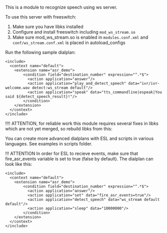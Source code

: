 This is a module to recognize speech using ws server. 

To use this server with freeswitch:

  1. Make sure you have libks installed
  1. Configure and install freeswitch including `mod_ws_stream.so`
  1. Make sure mod_ws_stream.so is enabled in `modules.conf.xml` and `conf/ws_stream.conf.xml` is placed in autoload_configs

Run the following sample dialplan:

```
<include>
  <context name="default">
    <extension name="asr_demo">
        <condition field="destination_number" expression="^.*$">
          <action application="answer"/>
          <action application="play_and_detect_speech" data="ivr/ivr-welcome.wav detect:ws_stream default"/>
          <action application="speak" data="tts_commandline|espeak|You said ${detect_speech_result}!"/>
        </condition>
    </extension>
  </context>
</include>
```

!!!! ATTENTION, for reliable work this module requires several fixes in libks which are not yet merged, so rebuild libks from this:

You can create more advanced dialplans with ESL and scripts in various languages. See examples in scripts folder.

!!! ATTENTION In order for ESL to recieve events, make sure that fire_asr_events variable is set to true (false by default).
The dialplan can look like this:

```
<include>
  <context name="default">
    <extension name="asr_demo">
        <condition field="destination_number" expression="^.*$">
          <action application="answer"/>
          <action application="set" data="fire_asr_events=true"/>
          <action application="detect_speech" data="ws_stream default default"/>
          <action application="sleep" data="10000000"/>
        </condition>
    </extension>
  </context>
</include>
```

